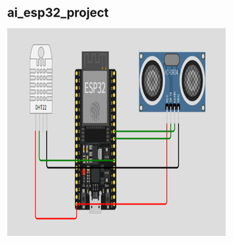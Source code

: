 # ai_esp32_project

<img src="https://github.com/neeverse-dev1/ai_esp32_project/blob/main/images/esp32_dht11_hc_sr04_circuit.png" width="640" height="480"/>
